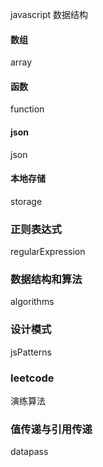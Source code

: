 javascript 数据结构

#### 数组

array

#### 函数

function

#### json

json

#### 本地存储

storage

### 正则表达式

regularExpression

### 数据结构和算法

algorithms  


### 设计模式

jsPatterns

### leetcode

演练算法

### 值传递与引用传递

datapass








